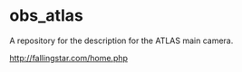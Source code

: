 # obs_atlas
A repository for the description for the ATLAS main camera.

http://fallingstar.com/home.php

